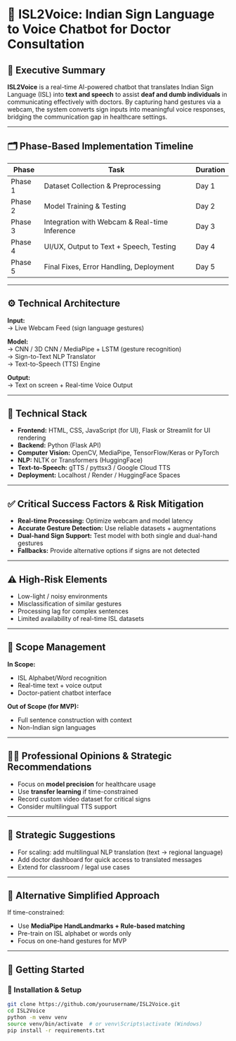 # 🧠 ISL2Voice: Indian Sign Language to Voice Chatbot for Doctor Consultation

## 📌 Executive Summary
**ISL2Voice** is a real-time AI-powered chatbot that translates Indian Sign Language (ISL) into **text and speech** to assist **deaf and dumb individuals** in communicating effectively with doctors. By capturing hand gestures via a webcam, the system converts sign inputs into meaningful voice responses, bridging the communication gap in healthcare settings.

---

## 🗂️ Phase-Based Implementation Timeline

| Phase | Task | Duration |
|-------|------|----------|
| Phase 1 | Dataset Collection & Preprocessing | Day 1 |
| Phase 2 | Model Training & Testing | Day 2 |
| Phase 3 | Integration with Webcam & Real-time Inference | Day 3 |
| Phase 4 | UI/UX, Output to Text + Speech, Testing | Day 4 |
| Phase 5 | Final Fixes, Error Handling, Deployment | Day 5 |

---

## ⚙️ Technical Architecture

**Input:**  
→ Live Webcam Feed (sign language gestures)

**Model:**  
→ CNN / 3D CNN / MediaPipe + LSTM (gesture recognition)  
→ Sign-to-Text NLP Translator  
→ Text-to-Speech (TTS) Engine

**Output:**  
→ Text on screen + Real-time Voice Output

---

## 🧰 Technical Stack

- **Frontend:** HTML, CSS, JavaScript (for UI), Flask or Streamlit for UI rendering  
- **Backend:** Python (Flask API)  
- **Computer Vision:** OpenCV, MediaPipe, TensorFlow/Keras or PyTorch  
- **NLP:** NLTK or Transformers (HuggingFace)  
- **Text-to-Speech:** gTTS / pyttsx3 / Google Cloud TTS  
- **Deployment:** Localhost / Render / HuggingFace Spaces  

---

## ✅ Critical Success Factors & Risk Mitigation

- **Real-time Processing:** Optimize webcam and model latency  
- **Accurate Gesture Detection:** Use reliable datasets + augmentations  
- **Dual-hand Sign Support:** Test model with both single and dual-hand gestures  
- **Fallbacks:** Provide alternative options if signs are not detected  

---

## ⚠️ High-Risk Elements

- Low-light / noisy environments
- Misclassification of similar gestures
- Processing lag for complex sentences
- Limited availability of real-time ISL datasets

---

## 📐 Scope Management

**In Scope:**
- ISL Alphabet/Word recognition
- Real-time text + voice output
- Doctor-patient chatbot interface

**Out of Scope (for MVP):**
- Full sentence construction with context
- Non-Indian sign languages

---

## 👨‍🔬 Professional Opinions & Strategic Recommendations

- Focus on **model precision** for healthcare usage  
- Use **transfer learning** if time-constrained  
- Record custom video dataset for critical signs  
- Consider multilingual TTS support  

---

## 🧩 Strategic Suggestions

- For scaling: add multilingual NLP translation (text → regional language)  
- Add doctor dashboard for quick access to translated messages  
- Extend for classroom / legal use cases  

---

## 🔁 Alternative Simplified Approach

If time-constrained:
- Use **MediaPipe HandLandmarks + Rule-based matching**
- Pre-train on ISL alphabet or words only
- Focus on one-hand gestures for MVP

---

## 🚀 Getting Started

### 💾 Installation & Setup

```bash
git clone https://github.com/yourusername/ISL2Voice.git
cd ISL2Voice
python -m venv venv
source venv/bin/activate  # or venv\Scripts\activate (Windows)
pip install -r requirements.txt
